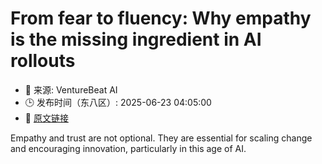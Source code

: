 # From fear to fluency: Why empathy is the missing ingredient in AI rollouts
- 📅 来源: VentureBeat AI
- 🕒 发布时间（东八区）: 2025-06-23 04:05:00
- 🔗 [原文链接](https://venturebeat.com/ai/from-fear-to-fluency-why-empathy-is-the-missing-ingredient-in-ai-rollouts/)

Empathy and trust are not optional. They are essential for scaling change and encouraging innovation, particularly in this age of AI.